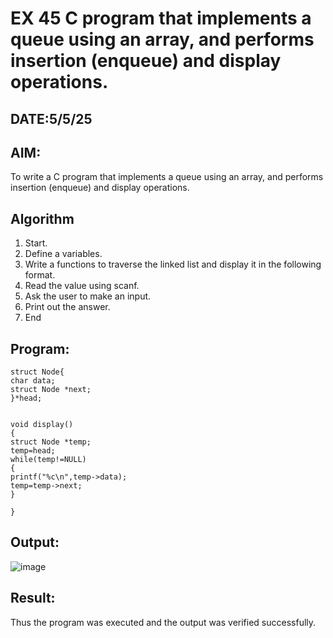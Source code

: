 # EX 45 C program that implements a queue using an array, and performs insertion (enqueue) and display operations.
## DATE:5/5/25
## AIM:
To write a C program that implements a queue using an array, and performs insertion (enqueue) and display operations. 

## Algorithm
1. Start. 
2. Define a variables. 
3. Write a functions to traverse the linked list and display it in the following format. 
4. Read the value using scanf. 
5. Ask the user to make an input. 
6. Print out the answer. 
7. End

## Program:
```
struct Node{ 
char data; 
struct Node *next; 
}*head; 
 
 
void display() 
{ 
struct Node *temp; 
temp=head; 
while(temp!=NULL) 
{ 
printf("%c\n",temp->data); 
temp=temp->next; 
} 
 
} 
```

## Output:
![image](https://github.com/user-attachments/assets/b402ce73-b0c8-4b2c-9fe0-ddd383f0a3bb)



## Result:
Thus the program was executed and the output was verified successfully.
